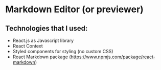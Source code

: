 # Markdown Editor (or previewer)

## Technologies that I used:

- React.js as Javascript library
- React Context
- Styled components for styling (no custom CSS)
- React Markdown package (https://www.npmjs.com/package/react-markdown)